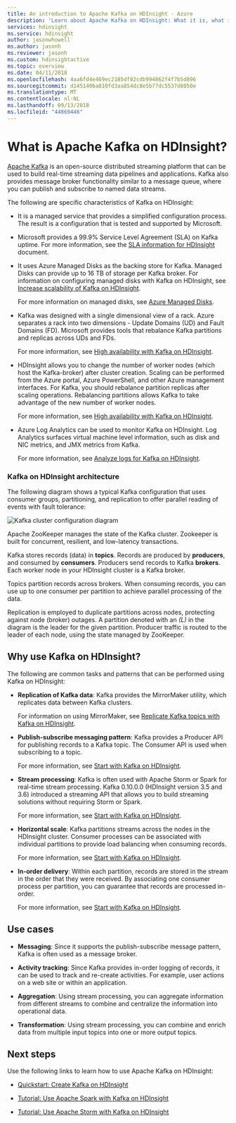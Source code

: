 ```yaml
---
title: An introduction to Apache Kafka on HDInsight - Azure
description: 'Learn about Apache Kafka on HDInsight: What it is, what it does, and where to find examples and getting started information.'
services: hdinsight
ms.service: hdinsight
author: jasonwhowell
ms.author: jasonh
ms.reviewer: jasonh
ms.custom: hdinsightactive
ms.topic: overview
ms.date: 04/11/2018
ms.openlocfilehash: 4aa6fd4e469ec2185df82cdb994862f4f7b5d896
ms.sourcegitcommit: d1451406a010fd3aa854dc8e5b77dc5537d8050e
ms.translationtype: MT
ms.contentlocale: nl-NL
ms.lasthandoff: 09/13/2018
ms.locfileid: "44869446"
---
```

# <a name="what-is-apache-kafka-on-hdinsight"></a>What is Apache Kafka on HDInsight?

[Apache Kafka](https://kafka.apache.org) is an open-source distributed streaming platform that can be used to build real-time streaming data pipelines and applications. Kafka also provides message broker functionality similar to a message queue, where you can publish and subscribe to named data streams. 

The following are specific characteristics of Kafka on HDInsight:

* It is a managed service that provides a simplified configuration process. The result is a configuration that is tested and supported by Microsoft.

* Microsoft provides a 99.9% Service Level Agreement (SLA) on Kafka uptime. For more information, see the [SLA information for HDInsight](https://azure.microsoft.com/support/legal/sla/hdinsight/v1_0/) document.

* It uses Azure Managed Disks as the backing store for Kafka. Managed Disks can provide up to 16 TB of storage per Kafka broker. For information on configuring managed disks with Kafka on HDInsight, see [Increase scalability of Kafka on HDInsight](apache-kafka-scalability.md).

    For more information on managed disks, see [Azure Managed Disks](../../virtual-machines/windows/managed-disks-overview.md).

* Kafka was designed with a single dimensional view of a rack. Azure separates a rack into two dimensions - Update Domains (UD) and Fault Domains (FD). Microsoft provides tools that rebalance Kafka partitions and replicas across UDs and FDs. 

    For more information, see [High availability with Kafka on HDInsight](apache-kafka-high-availability.md).

* HDInsight allows you to change the number of worker nodes (which host the Kafka-broker) after cluster creation. Scaling can be performed from the Azure portal, Azure PowerShell, and other Azure management interfaces. For Kafka, you should rebalance partition replicas after scaling operations. Rebalancing partitions allows Kafka to take advantage of the new number of worker nodes.

    For more information, see [High availability with Kafka on HDInsight](apache-kafka-high-availability.md).

* Azure Log Analytics can be used to monitor Kafka on HDInsight. Log Analytics surfaces virtual machine level information, such as disk and NIC metrics, and JMX metrics from Kafka.

    For more information, see [Analyze logs for Kafka on HDInsight](apache-kafka-log-analytics-operations-management.md).

### <a name="kafka-on-hdinsight-architecture"></a>Kafka on HDInsight architecture

The following diagram shows a typical Kafka configuration that uses consumer groups, partitioning, and replication to offer parallel reading of events with fault tolerance:

![Kafka cluster configuration diagram](./media/apache-kafka-introduction/kafka-cluster.png)

Apache ZooKeeper manages the state of the Kafka cluster. Zookeeper is built for concurrent, resilient, and low-latency transactions. 

Kafka stores records (data) in **topics**. Records are produced by **producers**, and consumed by **consumers**. Producers send records to Kafka **brokers**. Each worker node in your HDInsight cluster is a Kafka broker. 

Topics partition records across brokers. When consuming records, you can use up to one consumer per partition to achieve parallel processing of the data.

Replication is employed to duplicate partitions across nodes, protecting against node (broker) outages. A partition denoted with an *(L)* in the diagram is the leader for the given partition. Producer traffic is routed to the leader of each node, using the state managed by ZooKeeper.

## <a name="why-use-kafka-on-hdinsight"></a>Why use Kafka on HDInsight?

The following are common tasks and patterns that can be performed using Kafka on HDInsight:

* **Replication of Kafka data**: Kafka provides the MirrorMaker utility, which replicates data between Kafka clusters.

    For information on using MirrorMaker, see [Replicate Kafka topics with Kafka on HDInsight](apache-kafka-mirroring.md).

* **Publish-subscribe messaging pattern**: Kafka provides a Producer API for publishing records to a Kafka topic. The Consumer API is used when subscribing to a topic.

    For more information, see [Start with Kafka on HDInsight](apache-kafka-get-started.md).

* **Stream processing**: Kafka is often used with Apache Storm or Spark for real-time stream processing. Kafka 0.10.0.0 (HDInsight version 3.5 and 3.6) introduced a streaming API that allows you to build streaming solutions without requiring Storm or Spark.

    For more information, see [Start with Kafka on HDInsight](apache-kafka-get-started.md).

* **Horizontal scale**: Kafka partitions streams across the nodes in the HDInsight cluster. Consumer processes can be associated with individual partitions to provide load balancing when consuming records.

    For more information, see [Start with Kafka on HDInsight](apache-kafka-get-started.md).

* **In-order delivery**: Within each partition, records are stored in the stream in the order that they were received. By associating one consumer process per partition, you can guarantee that records are processed in-order.

    For more information, see [Start with Kafka on HDInsight](apache-kafka-get-started.md).

## <a name="use-cases"></a>Use cases

* **Messaging**: Since it supports the publish-subscribe message pattern, Kafka is often used as a message broker.

* **Activity tracking**: Since Kafka provides in-order logging of records, it can be used to track and re-create activities. For example, user actions on a web site or within an application.

* **Aggregation**: Using stream processing, you can aggregate information from different streams to combine and centralize the information into operational data.

* **Transformation**: Using stream processing, you can combine and enrich data from multiple input topics into one or more output topics.

## <a name="next-steps"></a>Next steps

Use the following links to learn how to use Apache Kafka on HDInsight:

* [Quickstart: Create Kafka on HDInsight](apache-kafka-get-started.md)

* [Tutorial: Use Apache Spark with Kafka on HDInsight](../hdinsight-apache-spark-with-kafka.md)

* [Tutorial: Use Apache Storm with Kafka on HDInsight](../hdinsight-apache-storm-with-kafka.md)
